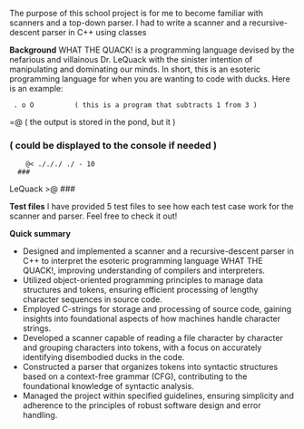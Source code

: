 The purpose of this school project is for me to become familiar with scanners and a top-down parser. I had to write a scanner and a recursive-descent parser in C++ using classes

****Background****
WHAT THE QUACK! is a programming language devised by the nefarious and villainous Dr. LeQuack with the sinister intention of manipulating and dominating our minds. 
In short, this is an esoteric programming language for when you are wanting to code with ducks. Here is an example:

     . o O          ( this is a program that subtracts 1 from 3 )
=@                  ( the output is stored in the pond, but it )
   ###              ( could be displayed to the console if needed )
        @< ./././ ./ - 10
      ###
LeQuack >@
         ###

****Test files****
I have provided 5 test files to see how each test case work for the scanner and parser. Feel free to check it out!

****Quick summary****
- Designed and implemented a scanner and a recursive-descent parser in C++ to interpret the esoteric programming language WHAT THE QUACK!, improving understanding of compilers and interpreters.
- Utilized object-oriented programming principles to manage data structures and tokens, ensuring efficient processing of lengthy character sequences in source code.
- Employed C-strings for storage and processing of source code, gaining insights into foundational aspects of how machines handle character strings.
- Developed a scanner capable of reading a file character by character and grouping characters into tokens, with a focus on accurately identifying disembodied ducks in the code.
- Constructed a parser that organizes tokens into syntactic structures based on a context-free grammar (CFG), contributing to the foundational knowledge of syntactic analysis.
- Managed the project within specified guidelines, ensuring simplicity and adherence to the principles of robust software design and error handling.

